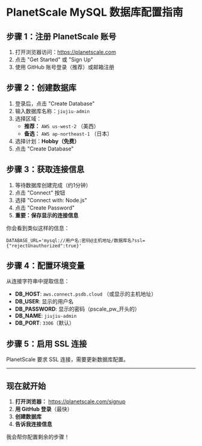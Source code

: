 # PlanetScale MySQL 数据库配置指南

## 步骤 1：注册 PlanetScale 账号

1. 打开浏览器访问：https://planetscale.com
2. 点击 "Get Started" 或 "Sign Up"
3. 使用 GitHub 账号登录（推荐）或邮箱注册

## 步骤 2：创建数据库

1. 登录后，点击 "Create Database"
2. 输入数据库名称：`jiujiu-admin`
3. 选择区域：
   - **推荐：** `AWS us-west-2` （美西）
   - **备选：** `AWS ap-northeast-1` （日本）
4. 选择计划：**Hobby（免费）**
5. 点击 "Create Database"

## 步骤 3：获取连接信息

1. 等待数据库创建完成（约1分钟）
2. 点击 "Connect" 按钮
3. 选择 "Connect with: Node.js"
4. 点击 "Create Password"
5. **重要：保存显示的连接信息**

你会看到类似这样的信息：
```
DATABASE_URL='mysql://用户名:密码@主机地址/数据库名?ssl={"rejectUnauthorized":true}'
```

## 步骤 4：配置环境变量

从连接字符串中提取信息：
- **DB_HOST**: `aws.connect.psdb.cloud` （或显示的主机地址）
- **DB_USER**: 显示的用户名
- **DB_PASSWORD**: 显示的密码（pscale_pw_开头的）
- **DB_NAME**: `jiujiu-admin`
- **DB_PORT**: `3306`（默认）

## 步骤 5：启用 SSL 连接

PlanetScale 要求 SSL 连接，需要更新数据库配置。

---

## 现在就开始

1. **打开浏览器：** https://planetscale.com/signup
2. **用 GitHub 登录**（最快）
3. **创建数据库**
4. **告诉我连接信息**

我会帮你配置剩余的步骤！